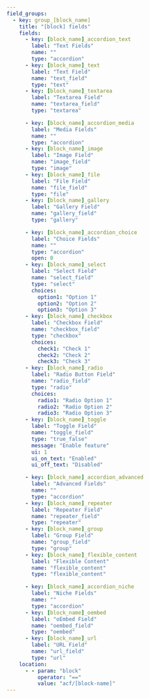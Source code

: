 ```yaml
---
field_groups:
  - key: group_[block_name]
    title: "[block] fields"
    fields:
      - key: [block_name]_accordion_text
        label: "Text Fields"
        name: ""
        type: "accordion"
      - key: [block_name]_text
        label: "Text Field"
        name: "text_field"
        type: "text"
      - key: [block_name]_textarea
        label: "Textarea Field"
        name: "textarea_field"
        type: "textarea"

      - key: [block_name]_accordion_media
        label: "Media Fields"
        name: ""
        type: "accordion"
      - key: [block_name]_image
        label: "Image Field"
        name: "image_field"
        type: "image"
      - key: [block_name]_file
        label: "File Field"
        name: "file_field"
        type: "file"
      - key: [block_name]_gallery
        label: "Gallery Field"
        name: "gallery_field"
        type: "gallery"

      - key: [block_name]_accordion_choice
        label: "Choice Fields"
        name: ""
        type: "accordion"
        open: 0
      - key: [block_name]_select
        label: "Select Field"
        name: "select_field"
        type: "select"
        choices:
          option1: "Option 1"
          option2: "Option 2"
          option3: "Option 3"
      - key: [block_name]_checkbox
        label: "Checkbox Field"
        name: "checkbox_field"
        type: "checkbox"
        choices:
          check1: "Check 1"
          check2: "Check 2"
          check3: "Check 3"
      - key: [block_name]_radio
        label: "Radio Button Field"
        name: "radio_field"
        type: "radio"
        choices:
          radio1: "Radio Option 1"
          radio2: "Radio Option 2"
          radio3: "Radio Option 3"
      - key: [block_name]_toggle
        label: "Toggle Field"
        name: "toggle_field"
        type: "true_false"
        message: "Enable feature"
        ui: 1
        ui_on_text: "Enabled"
        ui_off_text: "Disabled"

      - key: [block_name]_accordion_advanced
        label: "Advanced Fields"
        name: ""
        type: "accordion"
      - key: [block_name]_repeater
        label: "Repeater Field"
        name: "repeater_field"
        type: "repeater"
      - key: [block_name]_group
        label: "Group Field"
        name: "group_field"
        type: "group"
      - key: [block_name]_flexible_content
        label: "Flexible Content"
        name: "flexible_content"
        type: "flexible_content"

      - key: [block_name]_accordion_niche
        label: "Niche Fields"
        name: ""
        type: "accordion"
      - key: [block_name]_oembed
        label: "oEmbed Field"
        name: "oembed_field"
        type: "oembed"
      - key: [block_name]_url
        label: "URL Field"
        name: "url_field"
        type: "url"
    location:
      - - param: "block"
          operator: "=="
          value: "acf/[block-name]"
---
```

